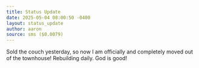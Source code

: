 ```yaml
---
title: Status Update
date: 2025-05-04 08:00:50 -0400
layout: status_update
author: aaron
source: sms ($0.0079)
---
```

Sold the couch yesterday, so now I am officially and completely moved out of the townhouse! Rebuilding daily. God is good!

